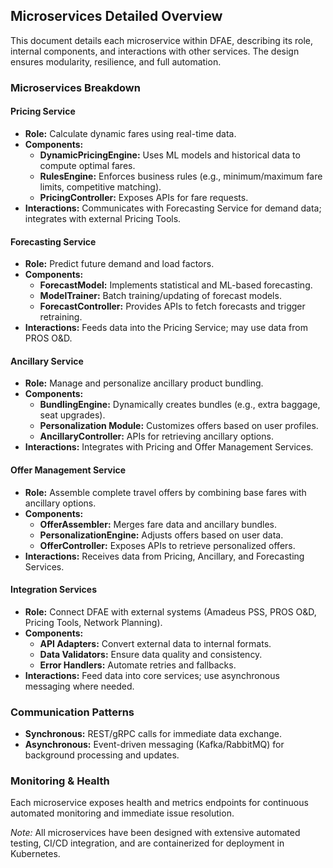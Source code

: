 ## Microservices Detailed Overview
This document details each microservice within DFAE, describing its role, internal components, and interactions with other services. The design ensures modularity, resilience, and full automation.

### Microservices Breakdown

#### Pricing Service
- **Role:** Calculate dynamic fares using real-time data.
- **Components:**
  - **DynamicPricingEngine:** Uses ML models and historical data to compute optimal fares.
  - **RulesEngine:** Enforces business rules (e.g., minimum/maximum fare limits, competitive matching).
  - **PricingController:** Exposes APIs for fare requests.
- **Interactions:** Communicates with Forecasting Service for demand data; integrates with external Pricing Tools.

#### Forecasting Service
- **Role:** Predict future demand and load factors.
- **Components:**
  - **ForecastModel:** Implements statistical and ML-based forecasting.
  - **ModelTrainer:** Batch training/updating of forecast models.
  - **ForecastController:** Provides APIs to fetch forecasts and trigger retraining.
- **Interactions:** Feeds data into the Pricing Service; may use data from PROS O&D.

#### Ancillary Service
- **Role:** Manage and personalize ancillary product bundling.
- **Components:**
  - **BundlingEngine:** Dynamically creates bundles (e.g., extra baggage, seat upgrades).
  - **Personalization Module:** Customizes offers based on user profiles.
  - **AncillaryController:** APIs for retrieving ancillary options.
- **Interactions:** Integrates with Pricing and Offer Management Services.

#### Offer Management Service
- **Role:** Assemble complete travel offers by combining base fares with ancillary options.
- **Components:**
  - **OfferAssembler:** Merges fare data and ancillary bundles.
  - **PersonalizationEngine:** Adjusts offers based on user data.
  - **OfferController:** Exposes APIs to retrieve personalized offers.
- **Interactions:** Receives data from Pricing, Ancillary, and Forecasting Services.

#### Integration Services
- **Role:** Connect DFAE with external systems (Amadeus PSS, PROS O&D, Pricing Tools, Network Planning).
- **Components:**
  - **API Adapters:** Convert external data to internal formats.
  - **Data Validators:** Ensure data quality and consistency.
  - **Error Handlers:** Automate retries and fallbacks.
- **Interactions:** Feed data into core services; use asynchronous messaging where needed.

### Communication Patterns
- **Synchronous:** REST/gRPC calls for immediate data exchange.
- **Asynchronous:** Event-driven messaging (Kafka/RabbitMQ) for background processing and updates.

### Monitoring & Health
Each microservice exposes health and metrics endpoints for continuous automated monitoring and immediate issue resolution.

*Note:* All microservices have been designed with extensive automated testing, CI/CD integration, and are containerized for deployment in Kubernetes.
